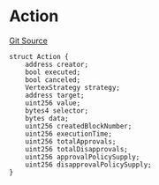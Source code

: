# Action
[Git Source](https://github.com/llama-community/vertex-v1/blob/03d08e6c7301e4733b286ff6b820e92b844b5f79/src/utils/Structs.sol)


```solidity
struct Action {
    address creator;
    bool executed;
    bool canceled;
    VertexStrategy strategy;
    address target;
    uint256 value;
    bytes4 selector;
    bytes data;
    uint256 createdBlockNumber;
    uint256 executionTime;
    uint256 totalApprovals;
    uint256 totalDisapprovals;
    uint256 approvalPolicySupply;
    uint256 disapprovalPolicySupply;
}
```


